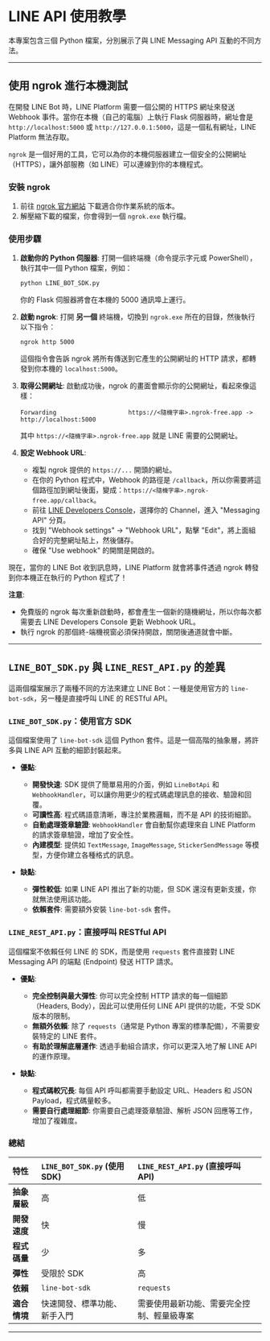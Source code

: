 # LINE API 使用教學

本專案包含三個 Python 檔案，分別展示了與 LINE Messaging API 互動的不同方法。

---

## 使用 ngrok 進行本機測試

在開發 LINE Bot 時，LINE Platform 需要一個公開的 HTTPS 網址來發送 Webhook 事件。當你在本機（自己的電腦）上執行 Flask 伺服器時，網址會是 `http://localhost:5000` 或 `http://127.0.0.1:5000`，這是一個私有網址，LINE Platform 無法存取。

`ngrok` 是一個好用的工具，它可以為你的本機伺服器建立一個安全的公開網址（HTTPS），讓外部服務（如 LINE）可以連線到你的本機程式。

### 安裝 ngrok

1.  前往 [ngrok 官方網站](https://ngrok.com/download) 下載適合你作業系統的版本。
2.  解壓縮下載的檔案，你會得到一個 `ngrok.exe` 執行檔。

### 使用步驟

1.  **啟動你的 Python 伺服器**:
    打開一個終端機（命令提示字元或 PowerShell），執行其中一個 Python 檔案，例如：
    ```bash
    python LINE_BOT_SDK.py
    ```
    你的 Flask 伺服器將會在本機的 5000 通訊埠上運行。

2.  **啟動 ngrok**:
    打開 **另一個** 終端機，切換到 `ngrok.exe` 所在的目錄，然後執行以下指令：
    ```bash
    ngrok http 5000
    ```
    這個指令會告訴 ngrok 將所有傳送到它產生的公開網址的 HTTP 請求，都轉發到你本機的 `localhost:5000`。

3.  **取得公開網址**:
    啟動成功後，ngrok 的畫面會顯示你的公開網址，看起來像這樣：
    ```
    Forwarding                    https://<隨機字串>.ngrok-free.app -> http://localhost:5000
    ```
    其中 `https://<隨機字串>.ngrok-free.app` 就是 LINE 需要的公開網址。

4.  **設定 Webhook URL**:
    *   複製 ngrok 提供的 `https://...` 開頭的網址。
    *   在你的 Python 程式中，Webhook 的路徑是 `/callback`，所以你需要將這個路徑加到網址後面，變成：`https://<隨機字串>.ngrok-free.app/callback`。
    *   前往 [LINE Developers Console](https://developers.line.biz/console/)，選擇你的 Channel，進入 "Messaging API" 分頁。
    *   找到 "Webhook settings" -> "Webhook URL"，點擊 "Edit"，將上面組合好的完整網址貼上，然後儲存。
    *   確保 "Use webhook" 的開關是開啟的。

現在，當你的 LINE Bot 收到訊息時，LINE Platform 就會將事件透過 ngrok 轉發到你本機正在執行的 Python 程式了！

**注意**:
*   免費版的 ngrok 每次重新啟動時，都會產生一個新的隨機網址，所以你每次都需要去 LINE Developers Console 更新 Webhook URL。
*   執行 ngrok 的那個終-端機視窗必須保持開啟，關閉後通道就會中斷。

---

## `LINE_BOT_SDK.py` 與 `LINE_REST_API.py` 的差異

這兩個檔案展示了兩種不同的方法來建立 LINE Bot：一種是使用官方的 `line-bot-sdk`，另一種是直接呼叫 LINE 的 RESTful API。

### `LINE_BOT_SDK.py`：使用官方 SDK

這個檔案使用了 `line-bot-sdk` 這個 Python 套件。這是一個高階的抽象層，將許多與 LINE API 互動的細節封裝起來。

*   **優點**:
    *   **開發快速**: SDK 提供了簡單易用的介面，例如 `LineBotApi` 和 `WebhookHandler`，可以讓你用更少的程式碼處理訊息的接收、驗證和回覆。
    *   **可讀性高**: 程式碼語意清晰，專注於業務邏輯，而不是 API 的技術細節。
    *   **自動處理簽章驗證**: `WebhookHandler` 會自動幫你處理來自 LINE Platform 的請求簽章驗證，增加了安全性。
    *   **內建模型**: 提供如 `TextMessage`, `ImageMessage`, `StickerSendMessage` 等模型，方便你建立各種格式的訊息。

*   **缺點**:
    *   **彈性較低**: 如果 LINE API 推出了新的功能，但 SDK 還沒有更新支援，你就無法使用該功能。
    *   **依賴套件**: 需要額外安裝 `line-bot-sdk` 套件。

### `LINE_REST_API.py`：直接呼叫 RESTful API

這個檔案不依賴任何 LINE 的 SDK，而是使用 `requests` 套件直接對 LINE Messaging API 的端點 (Endpoint) 發送 HTTP 請求。

*   **優點**:
    *   **完全控制與最大彈性**: 你可以完全控制 HTTP 請求的每一個細節（Headers, Body），因此可以使用任何 LINE API 提供的功能，不受 SDK 版本的限制。
    *   **無額外依賴**: 除了 `requests`（通常是 Python 專案的標準配備），不需要安裝特定的 LINE 套件。
    *   **有助於理解底層運作**: 透過手動組合請求，你可以更深入地了解 LINE API 的運作原理。

*   **缺點**:
    *   **程式碼較冗長**: 每個 API 呼叫都需要手動設定 URL、Headers 和 JSON Payload，程式碼量較多。
    *   **需要自行處理細節**: 你需要自己處理簽章驗證、解析 JSON 回應等工作，增加了複雜度。

### 總結

| 特性 | `LINE_BOT_SDK.py` (使用 SDK) | `LINE_REST_API.py` (直接呼叫 API) |
| :--- | :--- | :--- |
| **抽象層級** | 高 | 低 |
| **開發速度** | 快 | 慢 |
| **程式碼量** | 少 | 多 |
| **彈性** | 受限於 SDK | 高 |
| **依賴** | `line-bot-sdk` | `requests` |
| **適合情境** | 快速開發、標準功能、新手入門 | 需要使用最新功能、需要完全控制、輕量級專案 |

---
